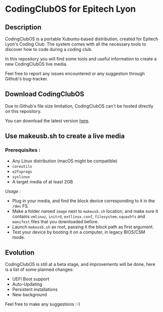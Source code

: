 CodingClubOS for Epitech Lyon
=============================
Description
-----------
CodingClubOS is a portable Xubuntu-based distribution, created for Epitech Lyon's Coding Club. The system comes with all the necessary tools to discover how to code during a coding club.

In this repository you will find some tools and useful information to create a new CodingClubOS live media.

Feel free to report any issues encountered or any suggestion through Github's bug-tracker.

Download CodingClubOS
---------------------
Due to Github's file size limitation, CodingClubOS can't be hosted directly on this repository.

You can download the latest version [here](https://bigsufi.vparres.ovh/fs/CodingClubOS).

Use makeusb.sh to create a live media
-------------------------------------
### Prerequisites :
* Any Linux distribution (macOS might be compatible)
* `coreutils`
* `e2fsprogs`
* `syslinux`
* A target media of at least 2GB

*Usage :*
* Plug in your media, and find the block device corresponding to it in the `/dev` FS.
* Make a folder named `image` next to `makeusb.sh` location, and make sure it contains `vmlinuz`, `initrd`, `extlinux.conf`, `filesystem.squashfs` and `manifest` files that you downloaded before.
* Launch `makeusb.sh` as root, passing it the block path as first argument.
* Test your device by booting it on a computer, in legacy BIOS/CSM mode.

Evolution
---------
CodingClubOS is still at a beta stage, and improvements will be done, here is a list of some planned changes:
* UEFI Boot support
* Auto-Updating
* Persistent installations
* New background

Feel free to make any suggestions :-)